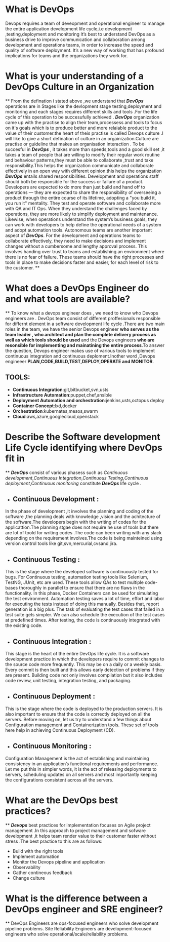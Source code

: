# What is DevOps
Devops requires a team of deveopment and operational engineer to manage the entire application development life cycle,i.e development ,testing,deployment and monitoring            It’s best to understand DevOps as a business drive to improve communication and collaboration among development and operations teams, in order to increase the speed and quality of software deployment. It’s a new way of working that has profound implications for teams and the organizations they work for.

# What is your understanding of a DevOps Culture in an Organization
** From the defination i stated above ,we understand that ***DevOps*** operations are in Stages like the devlopment stage testing,deployment and monitoring and each stages requires different skills and tools .For the life cycle of this operation to be succesufully achieved . ***DevOps*** organization came up with the practise to align their team,processess and tools to focus on it's goals which is to produce better and more relaiable product to the value of their customer.the heart of theis practise is called Devops culture .I will like to give a short defination of culture in an orgainization.Culture are practise or guideline that makes an organisation interaction .                             To be succesful in ***DevOps*** , it takes more than speeds,tools and a good skill set ,it takes a team of people that are willing to modify their regular work routine and behaviour patterns,they must be able to collaborate ,trust and take responsibility.This helps the organization communicate and collaborate effectively in an open way with different opinion.this helps the organization                                                                                                                                         ***DevOps*** entails shared responsibilities. Development and operations staff should both be responsible for the success or failure of a product. Developers are expected to do more than just build and hand off to operations — they are expected to share the responsibility of overseeing a product through the entire course of its lifetime, adopting a "you build it, you run it" mentality. They test and operate software and collaborate more with QA and IT Ops. When they understand the challenges faced by operations, they are more likely to simplify deployment and maintenance. Likewise, when operations understand the system’s business goals, they can work with developers to help define the operational needs of a system and adopt automation tools.                                                                                                                                      Autonomous teams are another important aspect of ***DevOps***. For the development and operations teams to collaborate effectively, they need to make decisions and implement changes without a cumbersome and lengthy approval process. This involves handing over trust to teams and establishing an environment where there is no fear of failure. These teams should have the right processes and tools in place to make decisions faster and easier, for each level of risk to the customer. **
# What does a DevOps Engineer do and what tools are available?
** To know what a devops engineer does , we need to know who  Devops engineers are  . DevOps team  consist of different proffesionals responsible for differnt element in a software development life cycle .There are two main roles in the team, we have the senior Devops engineer **who serves as the team leader , who architect and  plan the complete delivery process as well as which tools should be used** and the Devops engineers **who are resonsible for implementing and mainatining the entire process**.To answer the question, Devops engineer makes use of various tools to implement continuous integration and continuous deploment.Inother word ,Devops engineeer __PLAN,CODE,BUILD,TEST,DEPLOY,OPERATE and MONITOR__.                                                                                                                            
## TOOLS:                                                                                                                                                                           
* **Continuous Integration**:git,bitbucket,svn,usts 
* **Infrastructure Automation**:puppet,chef,ansible
* **Deployment Automation and orchestration**:jenkins,usts,octopus deploy
* **Container Concept**:lxd,docker 
* **Orchestration**:kubernates,mesos,swarm
* **Cloud**:aws,azure,googlecloud,openstack     

# Describe the Software development Life Cycle identifying where DevOps fit in 
** ***DevOps*** consist of various phasess such as *Continuous development*,*Continuous Integration*,*Continuous Testing*,*Continuous deployment*,*Continuous monitoring* constitute ***DevOps*** life cycle  .
* ## Continuous Development :

In the phase of development ,it involves the planning and coding of the software ,the planning deals with knowledge ,vision and the achitecture of the software.The developers begin with the writing of codes for the applicattion.The planning stgae does not require he use of tools but there are lot of toold for writing codes .The code can been writing with any slack depending on the requirement involves.The code is being mainteined using version control tools like git,svn,mercurial,cvsand jira.

* ## Continuous Testing :

This is the stage where the developed software is continuously tested for bugs. For Continuous testing, automation testing tools like Selenium, TestNG, JUnit, etc are used. These tools allow QAs to test multiple code-bases thoroughly in parallel to ensure that there are no flaws in the functionality. In this phase, Docker Containers can be used for simulating the test environment.
 Automation testing saves a lot of time, effort and labor for executing the tests instead of doing this manually. Besides that, report generation is a big plus. The task of evaluating the test cases that failed in a test suite gets simpler. We can also schedule the execution of the test cases at predefined times. After testing, the code is continuously integrated with the existing code.

* ## Continuous Integration :

This stage is the heart of the entire DevOps life cycle. It is a software development practice in which the developers require to commit changes to the source code more frequently. This may be on a daily or a weekly basis. Every commit is then built and this allows early detection of problems if they are present. Building code not only involves compilation but it also includes code review, unit testing, integration testing, and packaging.
* ## Continuous Deployment :

This is the stage where the code is deployed to the production servers. It is also important to ensure that the code is correctly deployed on all the servers. Before moving on, let us try to understand a few things about Configuration management and Containerization tools. These set of tools here help in achieving Continuous Deployment (CD).

* ## Continuous Monitoring :

Configuration Management is the act of establishing and maintaining consistency in an application’s functional requirements and performance. Let me put this in simpler words, it is the act of releasing deployments to servers, scheduling updates on all servers and most importantly keeping the configurations consistent across all the servers.

# What are the DevOps best practices?
** ***Devops*** best practices for implementation focuses on Agile project management .In this approach to project management and sofware development ,it helps team render value to their customer faster without stress .The best practice to this are as follows:
* Build with the right tools
* Implement automation
* Monitor the Devops pipeline and application
* Observability
* Gather contineous feedback
* Change culture

# What is the difference between a DevOps engineer and SRE engineer?
** DevOps Engineers are ops-focused engineers who solve development pipeline problems. Site Reliability Engineers are development-focused engineers who solve operational/scale/reliability problems.
